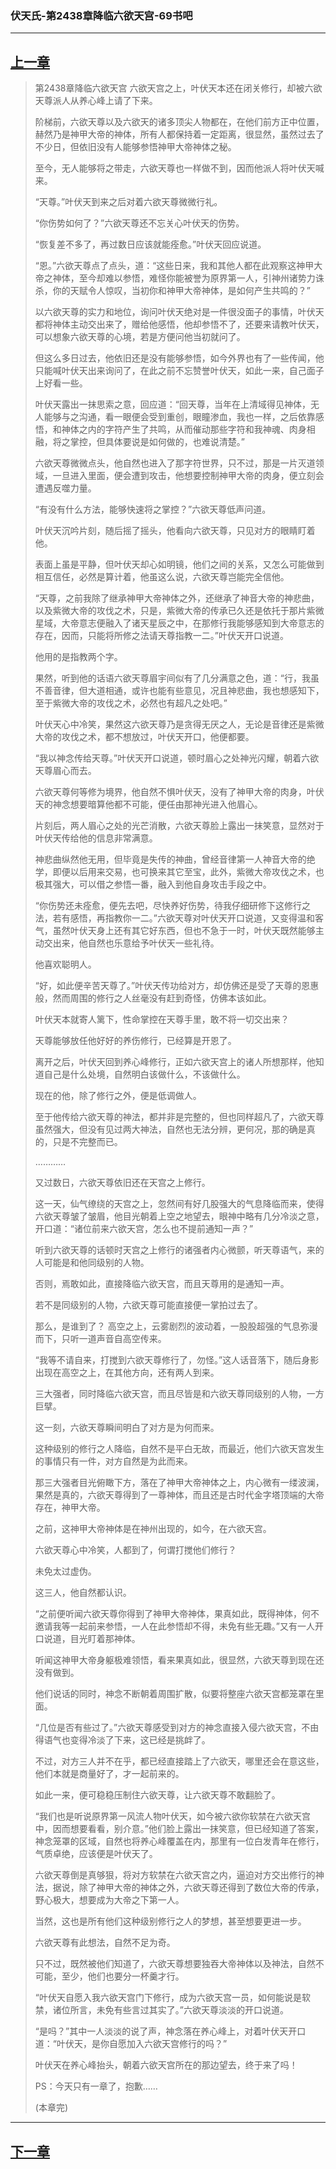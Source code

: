 ### 伏天氏-第2438章降临六欲天宫-69书吧

--------
[上一章](./4436ce74dd2b611e7093da53fab7f41e.md)
--------


>
>
>
>第2438章降临六欲天宫
>六欲天宫之上，叶伏天本还在闭关修行，却被六欲天尊派人从养心峰上请了下来。
>
>阶梯前，六欲天尊以及六欲天的诸多顶尖人物都在，在他们前方正中位置，赫然乃是神甲大帝的神体，所有人都保持着一定距离，很显然，虽然过去了不少日，但依旧没有人能够参悟神甲大帝神体之秘。
>
>至今，无人能够将之带走，六欲天尊也一样做不到，因而他派人将叶伏天喊来。
>
>“天尊。”叶伏天到来之后对着六欲天尊微微行礼。
>
>“你伤势如何了？”六欲天尊还不忘关心叶伏天的伤势。
>
>“恢复差不多了，再过数日应该就能痊愈。”叶伏天回应说道。
>
>“恩。”六欲天尊点了点头，道：“这些日来，我和其他人都在此观察这神甲大帝之神体，至今却难以参悟，难怪你能被誉为原界第一人，引神州诸势力诛杀，你的天赋令人惊叹，当初你和神甲大帝神体，是如何产生共鸣的？”
>
>以六欲天尊的实力和地位，询问叶伏天绝对是一件很没面子的事情，叶伏天都将神体主动交出来了，赠给他感悟，他却参悟不了，还要来请教叶伏天，可以想象六欲天尊的心境，若是方便问他当初就问了。
>
>但这么多日过去，他依旧还是没有能够参悟，如今外界也有了一些传闻，他只能喊叶伏天出来询问了，在此之前不忘赞誉叶伏天，如此一来，自己面子上好看一些。
>
>叶伏天露出一抹思索之意，回应道：“回天尊，当年在上清域得见神体，无人能够与之沟通，看一眼便会受到重创，眼瞳渗血，我也一样，之后依靠感悟，和神体之内的字符产生了共鸣，从而催动那些字符和我神魂、肉身相融，将之掌控，但具体要说是如何做的，也难说清楚。”
>
>六欲天尊微微点头，他自然也进入了那字符世界，只不过，那是一片灭道领域，一旦进入里面，便会遭到攻击，他想要控制神甲大帝的肉身，便立刻会遭遇反噬力量。
>
>“有没有什么方法，能够快速将之掌控？”六欲天尊低声问道。
>
>叶伏天沉吟片刻，随后摇了摇头，他看向六欲天尊，只见对方的眼睛盯着他。
>
>表面上虽是平静，但叶伏天却心如明镜，他们之间的关系，又怎么可能做到相互信任，必然是算计着，他虽这么说，六欲天尊岂能完全信他。
>
>“天尊，之前我除了继承神甲大帝神体之外，还继承了神音大帝的神悲曲，以及紫微大帝的攻伐之术，只是，紫微大帝的传承已久还是依托于那片紫微星域，大帝意志便融入了诸天星辰之中，在那修行我能够感知到大帝意志的存在，因而，只能将所修之法请天尊指教一二。”叶伏天开口说道。
>
>他用的是指教两个字。
>
>果然，听到他的话语六欲天尊眉宇间似有了几分满意之色，道：“行，我虽不善音律，但大道相通，或许也能有些意见，况且神悲曲，我也想感知下，至于紫微大帝的攻伐之术，必然也有超凡之处吧。”
>
>叶伏天心中冷笑，果然这六欲天尊乃是贪得无厌之人，无论是音律还是紫微大帝的攻伐之术，都不想放过，叶伏天开口，他便都要。
>
>“我以神念传给天尊。”叶伏天开口说道，顿时眉心之处神光闪耀，朝着六欲天尊眉心而去。
>
>六欲天尊何等修为境界，他自然不惧叶伏天，没有了神甲大帝的肉身，叶伏天的神念想要暗算他都不可能，便任由那神光进入他眉心。
>
>片刻后，两人眉心之处的光芒消散，六欲天尊脸上露出一抹笑意，显然对于叶伏天传给他的信息非常满意。
>
>神悲曲纵然他无用，但毕竟是失传的神曲，曾经音律第一人神音大帝的绝学，即便以后用来交易，也可换来其它至宝，此外，紫微大帝攻伐之术，也极其强大，可以借之参悟一番，融入到他自身攻击手段之中。
>
>“你伤势还未痊愈，便先去吧，尽快养好伤势，待我仔细研修下这修行之法，若有感悟，再指教你一二。”六欲天尊对叶伏天开口说道，又变得温和客气，虽然叶伏天身上还有其它好东西，但也不急于一时，叶伏天既然能够主动交出来，他自然也乐意给予叶伏天一些礼待。
>
>他喜欢聪明人。
>
>“好，如此便辛苦天尊了。”叶伏天传功给对方，却仿佛还是受了天尊的恩惠般，然而周围的修行之人丝毫没有赶到奇怪，仿佛本该如此。
>
>叶伏天本就寄人篱下，性命掌控在天尊手里，敢不将一切交出来？
>
>天尊能够放任他好好的养伤修行，已经算是开恩了。
>
>离开之后，叶伏天回到养心峰修行，正如六欲天宫上的诸人所想那样，他知道自己是什么处境，自然明白该做什么，不该做什么。
>
>现在的他，除了修行之外，便是低调做人。
>
>至于他传给六欲天尊的神法，都并非是完整的，但也同样超凡了，六欲天尊虽然强大，但没有见过两大神法，自然也无法分辨，更何况，那的确是真的，只是不完整而已。
>
>…………
>
>又过数日，六欲天尊依旧还在天宫之上修行。
>
>这一天，仙气缭绕的天宫之上，忽然间有好几股强大的气息降临而来，使得六欲天尊皱了皱眉，他目光朝着上空之地望去，眼神中略有几分冷淡之意，开口道：“诸位前来六欲天宫，怎么也不提前通知一声？”
>
>听到六欲天尊的话顿时天宫之上修行的诸强者内心微颤，听天尊语气，来的人可能是和他同级别的人物。
>
>否则，焉敢如此，直接降临六欲天宫，而且天尊用的是通知一声。
>
>若不是同级别的人物，六欲天尊可能直接便一掌拍过去了。
>
>那么，是谁到了？
>高空之上，云雾剧烈的波动着，一股股超强的气息弥漫而下，只听一道声音自高空传来。
>
>“我等不请自来，打搅到六欲天尊修行了，勿怪。”这人话音落下，随后身影出现在高空之上，在其他方向，还有两人到来。
>
>三大强者，同时降临六欲天宫，而且尽皆是和六欲天尊同级别的人物，一方巨擘。
>
>这一刻，六欲天尊瞬间明白了对方是为何而来。
>
>这种级别的修行之人降临，自然不是平白无故，而最近，他们六欲天宫发生的事情只有一件，对方自然是为此而来。
>
>那三大强者目光俯瞰下方，落在了神甲大帝神体之上，内心微有一缕波澜，果然是真的，六欲天尊得到了一尊神体，而且还是古时代金字塔顶端的大帝存在，神甲大帝。
>
>之前，这神甲大帝神体是在神州出现的，如今，在六欲天宫。
>
>六欲天尊心中冷笑，人都到了，何谓打搅他们修行？
>
>未免太过虚伪。
>
>这三人，他自然都认识。
>
>“之前便听闻六欲天尊你得到了神甲大帝神体，果真如此，既得神体，何不邀请我等一起前来参悟，一人在此参悟却不得，未免有些无趣。”又有一人开口说道，目光盯着那神体。
>
>听闻这神甲大帝身躯极难领悟，看来果真如此，很显然，六欲天尊到现在还没有做到。
>
>他们说话的同时，神念不断朝着周围扩散，似要将整座六欲天宫都笼罩在里面。
>
>“几位是否有些过了。”六欲天尊感受到对方的神念直接入侵六欲天宫，不由得语气也变得冷淡了下来，这已经是挑衅了。
>
>不过，对方三人并不在乎，都已经直接踏上了六欲天，哪里还会在意这些，他们本就是商量好了，才一起前来的。
>
>如此一来，便可稳稳压制住六欲天尊，让六欲天尊不敢翻脸了。
>
>“我们也是听说原界第一风流人物叶伏天，如今被六欲你软禁在六欲天宫中，因而想要看看，别介意。”他们脸上露出一抹笑意，但已经知道了答案，神念笼罩的区域，自然也将养心峰覆盖在内，那里有一位白发青年在修行，气质卓绝，应该便是叶伏天了。
>
>六欲天尊倒是真够狠，将对方软禁在六欲天宫之内，逼迫对方交出修行的神法，据说，除了神甲大帝的神体之外，六欲天尊还得到了数位大帝的传承，野心极大，想要成为大帝之下第一人。
>
>当然，这也是所有他们这种级别修行之人的梦想，甚至想要更进一步。
>
>六欲天尊有此想法，自然不足为奇。
>
>只不过，既然被他们知道了，六欲天尊想要独吞大帝神体以及神法，自然不可能，至少，他们也要分一杯羹才行。
>
>“叶伏天自愿入我六欲天宫门下修行，成为六欲天宫一员，如何能说是软禁，诸位所言，未免有些言过其实了。”六欲天尊淡淡的开口说道。
>
>“是吗？”其中一人淡淡的说了声，神念落在养心峰上，对着叶伏天开口道：“叶伏天，是你自愿加入六欲天宫修行的吗？”
>
>叶伏天在养心峰抬头，朝着六欲天宫所在的那边望去，终于来了吗！
>
>PS：今天只有一章了，抱歉……
>
>(本章完)
>
>

--------
[下一章](./e932a639ab7c1516dd9fcd9856503e6d.md)
--------
